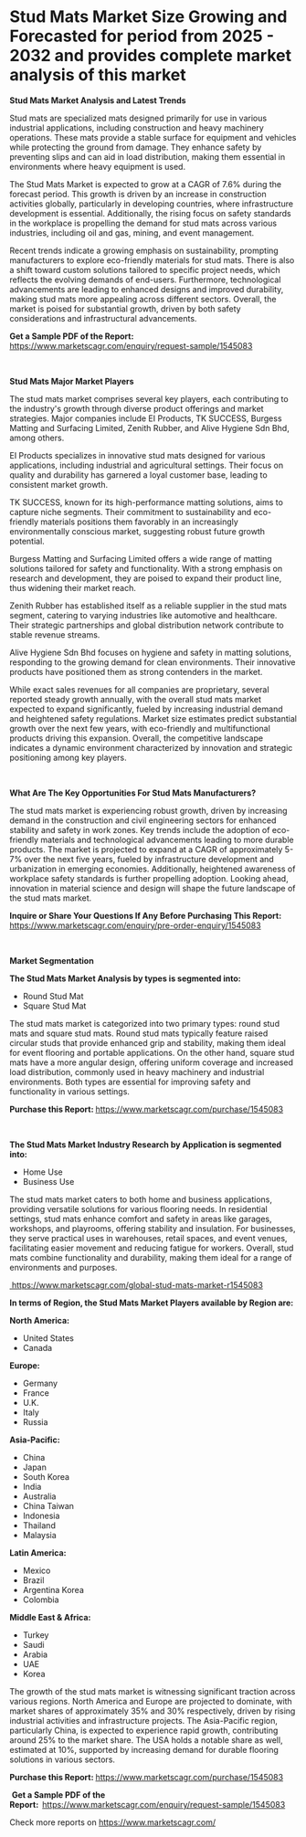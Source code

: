 <p><h1>Stud Mats Market Size Growing and Forecasted for period from 2025 - 2032 and provides complete market analysis of this market</h1></p><p><strong>Stud Mats Market Analysis and Latest Trends</strong></p>
<p><p>Stud mats are specialized mats designed primarily for use in various industrial applications, including construction and heavy machinery operations. These mats provide a stable surface for equipment and vehicles while protecting the ground from damage. They enhance safety by preventing slips and can aid in load distribution, making them essential in environments where heavy equipment is used.</p><p>The Stud Mats Market is expected to grow at a CAGR of 7.6% during the forecast period. This growth is driven by an increase in construction activities globally, particularly in developing countries, where infrastructure development is essential. Additionally, the rising focus on safety standards in the workplace is propelling the demand for stud mats across various industries, including oil and gas, mining, and event management.</p><p>Recent trends indicate a growing emphasis on sustainability, prompting manufacturers to explore eco-friendly materials for stud mats. There is also a shift toward custom solutions tailored to specific project needs, which reflects the evolving demands of end-users. Furthermore, technological advancements are leading to enhanced designs and improved durability, making stud mats more appealing across different sectors. Overall, the market is poised for substantial growth, driven by both safety considerations and infrastructural advancements.</p></p>
<p><strong>Get a Sample PDF of the Report:&nbsp;</strong> <a href="https://www.marketscagr.com/enquiry/request-sample/1545083?utm_campaign=2337&utm_medium=2&utm_source=Github&utm_content=ia&utm_term=28022025&utm_id=stud-mats">https://www.marketscagr.com/enquiry/request-sample/1545083</a></p>
<p>&nbsp;</p>
<p><strong>Stud Mats Major Market Players</strong></p>
<p><p>The stud mats market comprises several key players, each contributing to the industry's growth through diverse product offerings and market strategies. Major companies include EI Products, TK SUCCESS, Burgess Matting and Surfacing Limited, Zenith Rubber, and Alive Hygiene Sdn Bhd, among others.</p><p>EI Products specializes in innovative stud mats designed for various applications, including industrial and agricultural settings. Their focus on quality and durability has garnered a loyal customer base, leading to consistent market growth. </p><p>TK SUCCESS, known for its high-performance matting solutions, aims to capture niche segments. Their commitment to sustainability and eco-friendly materials positions them favorably in an increasingly environmentally conscious market, suggesting robust future growth potential.</p><p>Burgess Matting and Surfacing Limited offers a wide range of matting solutions tailored for safety and functionality. With a strong emphasis on research and development, they are poised to expand their product line, thus widening their market reach.</p><p>Zenith Rubber has established itself as a reliable supplier in the stud mats segment, catering to varying industries like automotive and healthcare. Their strategic partnerships and global distribution network contribute to stable revenue streams. </p><p>Alive Hygiene Sdn Bhd focuses on hygiene and safety in matting solutions, responding to the growing demand for clean environments. Their innovative products have positioned them as strong contenders in the market.</p><p>While exact sales revenues for all companies are proprietary, several reported steady growth annually, with the overall stud mats market expected to expand significantly, fueled by increasing industrial demand and heightened safety regulations. Market size estimates predict substantial growth over the next few years, with eco-friendly and multifunctional products driving this expansion. Overall, the competitive landscape indicates a dynamic environment characterized by innovation and strategic positioning among key players.</p></p>
<p>&nbsp;</p>
<p><strong>What Are The Key Opportunities For Stud Mats Manufacturers?</strong></p>
<p><p>The stud mats market is experiencing robust growth, driven by increasing demand in the construction and civil engineering sectors for enhanced stability and safety in work zones. Key trends include the adoption of eco-friendly materials and technological advancements leading to more durable products. The market is projected to expand at a CAGR of approximately 5-7% over the next five years, fueled by infrastructure development and urbanization in emerging economies. Additionally, heightened awareness of workplace safety standards is further propelling adoption. Looking ahead, innovation in material science and design will shape the future landscape of the stud mats market.</p></p>
<p><strong>Inquire or Share Your Questions If Any Before Purchasing This Report:</strong> <a href="https://www.marketscagr.com/enquiry/pre-order-enquiry/1545083?utm_campaign=2337&utm_medium=2&utm_source=Github&utm_content=ia&utm_term=28022025&utm_id=stud-mats">https://www.marketscagr.com/enquiry/pre-order-enquiry/1545083</a></p>
<p>&nbsp;</p>
<p><strong>Market Segmentation</strong></p>
<p><strong>The Stud Mats Market Analysis by types is segmented into:</strong></p>
<p><ul><li>Round Stud Mat</li><li>Square Stud Mat</li></ul></p>
<p><p>The stud mats market is categorized into two primary types: round stud mats and square stud mats. Round stud mats typically feature raised circular studs that provide enhanced grip and stability, making them ideal for event flooring and portable applications. On the other hand, square stud mats have a more angular design, offering uniform coverage and increased load distribution, commonly used in heavy machinery and industrial environments. Both types are essential for improving safety and functionality in various settings.</p></p>
<p><strong>Purchase this Report:&nbsp;</strong><a href="https://www.marketscagr.com/purchase/1545083?utm_campaign=2337&utm_medium=2&utm_source=Github&utm_content=ia&utm_term=28022025&utm_id=stud-mats">https://www.marketscagr.com/purchase/1545083</a></p>
<p>&nbsp;</p>
<p><strong>The Stud Mats Market Industry Research by Application is segmented into:</strong></p>
<p><ul><li>Home Use</li><li>Business Use</li></ul></p>
<p><p>The stud mats market caters to both home and business applications, providing versatile solutions for various flooring needs. In residential settings, stud mats enhance comfort and safety in areas like garages, workshops, and playrooms, offering stability and insulation. For businesses, they serve practical uses in warehouses, retail spaces, and event venues, facilitating easier movement and reducing fatigue for workers. Overall, stud mats combine functionality and durability, making them ideal for a range of environments and purposes.</p></p>
<p><a href="https://www.marketscagr.com/global-stud-mats-market-r1545083?utm_campaign=2337&utm_medium=2&utm_source=Github&utm_content=ia&utm_term=28022025&utm_id=stud-mats">&nbsp;https://www.marketscagr.com/global-stud-mats-market-r1545083</a></p>
<p><strong>In terms of Region, the Stud Mats Market Players available by Region are:</strong></p>
<p>
    <p> <strong> North America: </strong>
        <ul>
            <li>United States</li>
            <li>Canada</li>
        </ul>
        </p> 
    <p> <strong> Europe: </strong>
        <ul>
            <li>Germany</li>
            <li>France</li>
            <li>U.K.</li>
            <li>Italy</li>
            <li>Russia</li>
        </ul>
        </p> 
    <p> <strong> Asia-Pacific: </strong>
        <ul>
            <li>China</li>
            <li>Japan</li>
            <li>South Korea</li>
            <li>India</li>
            <li>Australia</li>
            <li>China Taiwan</li>
            <li>Indonesia</li>
            <li>Thailand</li>
            <li>Malaysia</li>
        </ul>
        </p> 
    <p> <strong> Latin America: </strong>
        <ul>
            <li>Mexico</li>
            <li>Brazil</li>
            <li>Argentina Korea</li>
            <li>Colombia</li>
        </ul>
        </p> 
    <p> <strong> Middle East & Africa: </strong>
        <ul>
            <li>Turkey</li>
            <li>Saudi</li>
            <li>Arabia</li>
            <li>UAE</li>
            <li>Korea</li>
        </ul>
    </p>
    </p>
<p><p>The growth of the stud mats market is witnessing significant traction across various regions. North America and Europe are projected to dominate, with market shares of approximately 35% and 30% respectively, driven by rising industrial activities and infrastructure projects. The Asia-Pacific region, particularly China, is expected to experience rapid growth, contributing around 25% to the market share. The USA holds a notable share as well, estimated at 10%, supported by increasing demand for durable flooring solutions in various sectors.</p></p>
<p><strong>Purchase this Report: </strong><a href="https://www.marketscagr.com/purchase/1545083?utm_campaign=2337&utm_medium=2&utm_source=Github&utm_content=ia&utm_term=28022025&utm_id=stud-mats">https://www.marketscagr.com/purchase/1545083</a></p>
<p>&nbsp;<strong>Get a Sample PDF of the Report:&nbsp;&nbsp;</strong><a href="https://www.marketscagr.com/enquiry/request-sample/1545083?utm_campaign=2337&utm_medium=2&utm_source=Github&utm_content=ia&utm_term=28022025&utm_id=stud-mats">https://www.marketscagr.com/enquiry/request-sample/1545083</a></p>
<p><strong></strong></p>
<p>Check more reports on <a href="https://www.marketscagr.com/?utm_campaign=2337&utm_medium=2&utm_source=Github&utm_content=ia&utm_term=28022025&utm_id=stud-mats">https://www.marketscagr.com/</a></p>